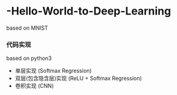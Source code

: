 # -Hello-World-to-Deep-Learning
based on MNIST
### 代码实现
based on python3
- 单层实现 (Softmax Regression)
- 双层(包含隐含层)实现 (ReLU + Softmax Regression)
- 卷积实现 (CNN)
